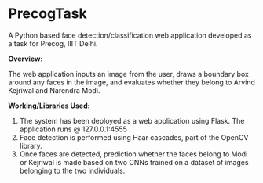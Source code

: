 # PrecogTask

A Python based face detection/classification web application developed as a task for Precog, IIIT Delhi.

<b>Overview:</b>

The web application inputs an image from the user, draws a boundary box around any faces in the image, and evaluates whether they belong to Arvind Kejriwal and Narendra Modi.

<b>Working/Libraries Used:</b>

<ol><li>The system has been deployed as a web application using Flask. The application runs @ 127.0.0.1:4555
<li>Face detection is performed using Haar cascades, part of the OpenCV library.
<li>Once faces are detected, prediction whether the faces belong to Modi or Kejriwal is made based on two CNNs trained on a dataset of images belonging to the two individuals.
